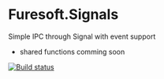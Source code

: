 # Furesoft.Signals
Simple IPC through Signal with event support

- shared functions comming soon

[![Build status](https://ci.appveyor.com/api/projects/status/peu14ie5uqmf6ho6?svg=true)](https://ci.appveyor.com/project/furesoft/furesoft-signals)
